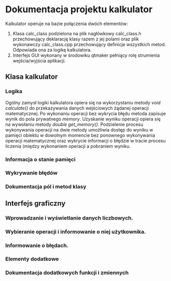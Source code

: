 # Dokumentacja projektu kalkulator
Kalkulator operuje na bazie połączenia dwóch elementów:
1. Klasa calc_class podzielona na plik nagłówkowy calc_class.h przechowujący deklarację klasy razem z jej polami oraz plik wykonawczy calc_class.cpp przechowujący definicje wszystkich metod. Odpowiada ona za logikę kalkulatora.
2. Interfejs GUI wykonany w środowiku qtmaker pełniący rolę strumienia wejścia/wyjścia aplikacji.

 
## Klasa kalkulator
### Logika
Ogólny zamysł logiki kalkulatora opiera się na wykorzystaniu metody *void calculate()* do przekazywania danych wejściowych żądanej operacji matematycznej. Po wykonaniu operacji bez wykrycia błędu metoda zapisuje wynik do pola prywatnego *memory*. Uzyskanie wyniku operacji opiera się na wywołaniu metody *double get_memory()*. Podzielenie procesu wykonywania operacji na dwie metody umożliwia dostęp do wyniku w pamięci obiektu w dowolnym momencie bez ponownego wykonywania operacji matematycznej oraz wykrycie informacji o błędzie w tracie procesu liczenia (między wykonaniem operacji a pobraniem wyniku.
### Informacja o stanie pamięci
### Wykrywanie błędów
### Dokumentacja pól i metod klasy


## Interfejs graficzny
### Wprowadzanie i wyświetlanie danych liczbowych.
### Wybieranie operacji i informowanie o niej użytkownika.
### Informowanie o błędach.
### Elementy dodatkowe
### Dokumentacja dodatkowych funkcji i zmiennych
